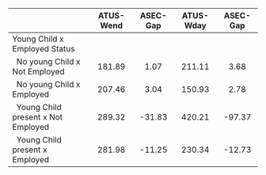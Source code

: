 
|                      |    ATUS-Wend |     ASEC-Gap |    ATUS-Wday |     ASEC-Gap |
| -------------------- | :----------: | :----------: | :----------: | :----------: |
| Young Child x Employed Status |              |              |              |              |
| &nbsp;&nbsp;No young Child x Not Employed |       181.89 |         1.07 |       211.11 |         3.68 |
| &nbsp;&nbsp;No young Child x Employed |       207.46 |         3.04 |       150.93 |         2.78 |
| &nbsp;&nbsp;Young Child present x Not Employed |       289.32 |       -31.83 |       420.21 |       -97.37 |
| &nbsp;&nbsp;Young Child present x Employed |       281.98 |       -11.25 |       230.34 |       -12.73 |

